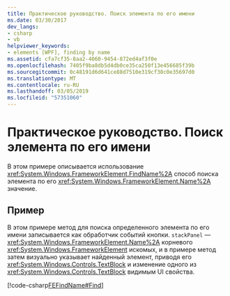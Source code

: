 ```yaml
---
title: Практическое руководство. Поиск элемента по его имени
ms.date: 03/30/2017
dev_langs:
- csharp
- vb
helpviewer_keywords:
- elements [WPF], finding by name
ms.assetid: cfa7cf35-8aa2-4060-9454-872ed4af3f0e
ms.openlocfilehash: 7405f9ba8db5d4db0ce35ca250f13e456685f39b
ms.sourcegitcommit: 0c48191d6d641ce88d7510e319cf38c0e35697d0
ms.translationtype: MT
ms.contentlocale: ru-RU
ms.lasthandoff: 03/05/2019
ms.locfileid: "57351060"
---
```

# <a name="how-to-find-an-element-by-its-name"></a>Практическое руководство. Поиск элемента по его имени
В этом примере описывается использование <xref:System.Windows.FrameworkElement.FindName%2A> способ поиска элемента по его <xref:System.Windows.FrameworkElement.Name%2A> значение.  
  
## <a name="example"></a>Пример  
 В этом примере метод для поиска определенного элемента по его имени записывается как обработчик событий кнопки. `stackPanel` — <xref:System.Windows.FrameworkElement.Name%2A> корневого <xref:System.Windows.FrameworkElement> искомых, и в примере метод затем визуально указывает найденный элемент, приводя его <xref:System.Windows.Controls.TextBlock> и изменение одного из <xref:System.Windows.Controls.TextBlock> видимым UI свойства.  
  
 [!code-csharp[FEFindName#Find](~/samples/snippets/csharp/VS_Snippets_Wpf/FEFindName/CSharp/default.xaml.cs#find)]
 
